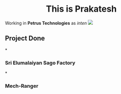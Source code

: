 
<h1 align="center">This is Prakatesh</h1>

Working in **Petrus Technologies** as _inten_
<img src="https://petrustechnologies.com/wp-content/uploads/2022/08/color-logo.png">

<h2>Project Done</h3>
* <h3>Sri Elumalaiyan Sago Factory</h3>
* <h3 >Mech-Ranger</h3>
